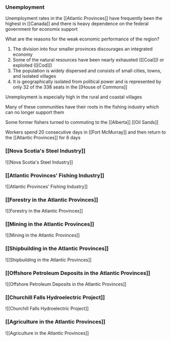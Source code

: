 ### Unemployment
Unemployment rates in the [[Atlantic Provinces]] have frequently been the highest in [[Canada]] and there is heavy dependence on the federal government for economix support

What are the reasons for the weak economic performance of the region?
1. The division into four smaller provinces discourages an integrated economy
2. Some of the natural resources have been nearly exhausted ([[Coal]]) or exploited ([[Cod]])
3. The population is widely dispersed and consists of small cities, towns, and isolated villages
4. It is geographically isolated from political power and is represented by only 32 of the 338 seats in the [[House of Commons]]

Unemployment is especially high in the rural and coastal villages

Many of these communities have their roots in the fishing industry which can no longer support them

Some former fishers turned to commuting to the [[Alberta]] [[Oil Sands]]

Workers spend 20 consecutive days in [[Fort McMurray]] and then return to the [[Atlantic Provinces]] for 8 days

### [[Nova Scotia's Steel Industry]]
![[Nova Scotia's Steel Industry]]

### [[Atlantic Provinces' Fishing Industry]]
![[Atlantic Provinces' Fishing Industry]]

### [[Forestry in the Atlantic Provinces]]
![[Forestry in the Atlantic Provinces]]

### [[Mining in the Atlantic Provinces]]
![[Mining in the Atlantic Provinces]]

### [[Shipbuilding in the Atlantic Provinces]]
![[Shipbuilding in the Atlantic Provinces]]

### [[Offshore Petroleum Deposits in the Atlantic Provinces]]
![[Offshore Petroleum Deposits in the Atlantic Provinces]]

### [[Churchill Falls Hydroelectric Project]]
![[Churchill Falls Hydroelectric Project]]

### [[Agriculture in the Atlantic Provinces]]
![[Agriculture in the Atlantic Provinces]]